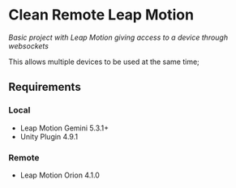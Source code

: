 # Clean Remote Leap Motion

_Basic project with Leap Motion giving access to a device through websockets_


This allows multiple devices to be used at the same time;

## Requirements

### Local

- Leap Motion Gemini 5.3.1+
- Unity Plugin 4.9.1

### Remote 

- Leap Motion Orion 4.1.0